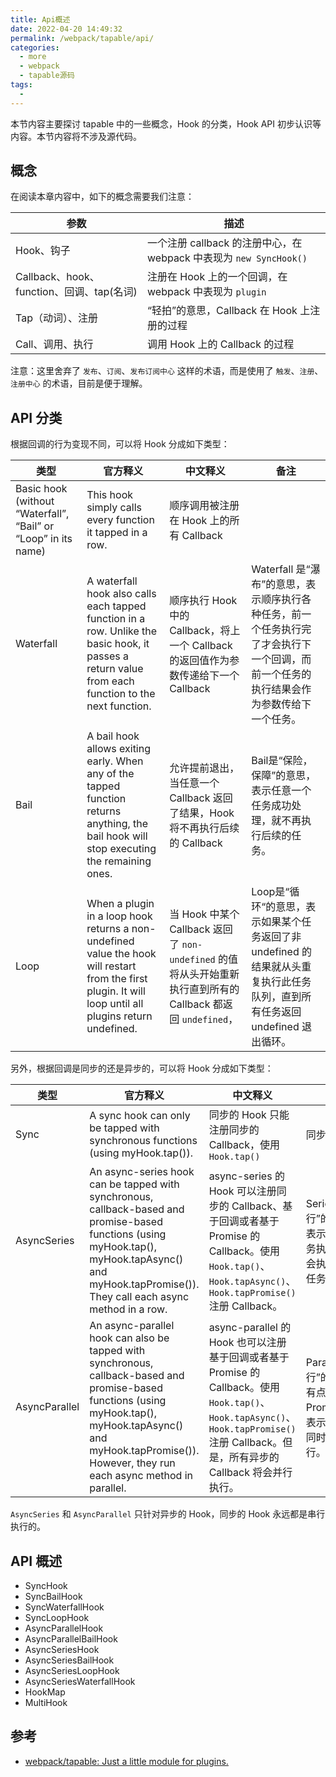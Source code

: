 ```yaml
---
title: Api概述
date: 2022-04-20 14:49:32
permalink: /webpack/tapable/api/
categories:
  - more
  - webpack
  - tapable源码
tags:
  - 
---
```


<TimeToRead />

本节内容主要探讨 tapable 中的一些概念，Hook 的分类，Hook API 初步认识等内容。本节内容将不涉及源代码。

<!-- more -->

## 概念

在阅读本章内容中，如下的概念需要我们注意：

| 参数 | 描述 |
| -------- | ----------- |
| Hook、钩子 | 一个注册 callback 的注册中心，在 webpack 中表现为 `new SyncHook()` |
| Callback、hook、function、回调、tap(名词) | 注册在 Hook 上的一个回调，在 webpack 中表现为 `plugin` |
| Tap（动词）、注册 | “轻拍”的意思，Callback 在 Hook 上注册的过程 |
| Call、调用、执行 | 调用 Hook 上的 Callback 的过程 |

注意：这里舍弃了 `发布`、`订阅`、`发布订阅中心` 这样的术语，而是使用了 `触发`、`注册`、`注册中心` 的术语，目前是便于理解。

## API 分类

根据回调的行为变现不同，可以将 Hook 分成如下类型：

| 类型 | 官方释义 | 中文释义 | 备注 |
| -------- | ----------- | ---- | ------- |
| Basic hook (without “Waterfall”, “Bail” or “Loop” in its name) | This hook simply calls every function it tapped in a row. | 顺序调用被注册在 Hook 上的所有 Callback | |
| Waterfall | A waterfall hook also calls each tapped function in a row. Unlike the basic hook, it passes a return value from each function to the next function. | 顺序执行 Hook 中的 Callback，将上一个 Callback 的返回值作为参数传递给下一个 Callback | Waterfall 是“瀑布”的意思，表示顺序执行各种任务，前一个任务执行完了才会执行下一个回调，而前一个任务的执行结果会作为参数传给下一个任务。 |
| Bail | A bail hook allows exiting early. When any of the tapped function returns anything, the bail hook will stop executing the remaining ones. | 允许提前退出，当任意一个 Callback 返回了结果，Hook 将不再执行后续的 Callback | Bail是“保险，保障”的意思，表示任意一个任务成功处理，就不再执行后续的任务。 |
| Loop | When a plugin in a loop hook returns a non-undefined value the hook will restart from the first plugin. It will loop until all plugins return undefined. | 当 Hook 中某个 Callback 返回了 `non-undefined` 的值将从头开始重新执行直到所有的 Callback 都返回 `undefined`， | Loop是“循环“的意思，表示如果某个任务返回了非 undefined 的结果就从头重复执行此任务队列，直到所有任务返回 undefined 退出循环。 |

另外，根据回调是同步的还是异步的，可以将 Hook 分成如下类型：

| 类型 | 官方释义 | 中文释义 | 备注 |
| -------- | ----------- | ---- | ------- |
| Sync | A sync hook can only be tapped with synchronous functions (using myHook.tap()). | 同步的 Hook 只能注册同步的 Callback，使用 `Hook.tap()`  | 同步的 |
| AsyncSeries | An async-series hook can be tapped with synchronous, callback-based and promise-based functions (using myHook.tap(), myHook.tapAsync() and myHook.tapPromise()). They call each async method in a row. | async-series 的 Hook 可以注册同步的 Callback、基于回调或者基于 Promise 的 Callback。使用 `Hook.tap()`、`Hook.tapAsync()`、`Hook.tapPromise()` 注册 Callback。 | Series 是“串行”的意思，表示前一个任务执行完了才会执行下一个任务。 |
| AsyncParallel | An async-parallel hook can also be tapped with synchronous, callback-based and promise-based functions (using myHook.tap(), myHook.tapAsync() and myHook.tapPromise()). However, they run each async method in parallel. | async-parallel 的 Hook 也可以注册基于回调或者基于 Promise 的 Callback。使用 `Hook.tap()`、`Hook.tapAsync()`、`Hook.tapPromise()` 注册 Callback。但是，所有异步的 Callback 将会并行执行。  | Parallel是“并行”的意思，有点类似于Promise.all，表示这些回调同时并行执行。 |

`AsyncSeries` 和 `AsyncParallel` 只针对异步的 Hook，同步的 Hook 永远都是串行执行的。

## API 概述

- SyncHook
- SyncBailHook
- SyncWaterfallHook
- SyncLoopHook
- AsyncParallelHook
- AsyncParallelBailHook
- AsyncSeriesHook
- AsyncSeriesBailHook
- AsyncSeriesLoopHook
- AsyncSeriesWaterfallHook
- HookMap
- MultiHook

## 参考

- [webpack/tapable: Just a little module for plugins.](https://github.com/webpack/tapable)